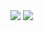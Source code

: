 <div>
  <img src="https://img.shields.io/badge/Javascript-F7DF1E?style=flat&logo=Javascript&logoColor=white"/>
  <img src="https://img.shields.io/badge/TypeScript-3178C6?style=flat&logo=TypeScript&logoColor=white"/>
</div>
